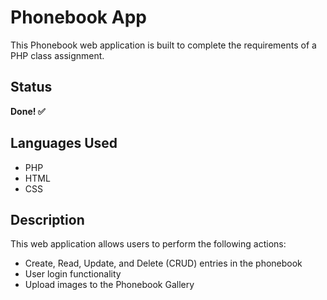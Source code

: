 # Phonebook App

This Phonebook web application is built to complete the requirements of a PHP class assignment.

## Status
**Done! ✅**

## Languages Used
- PHP
- HTML
- CSS

## Description
This web application allows users to perform the following actions:
- Create, Read, Update, and Delete (CRUD) entries in the phonebook
- User login functionality
- Upload images to the Phonebook Gallery

